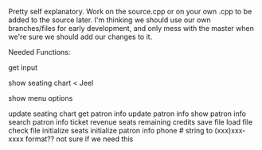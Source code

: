 Pretty self explanatory. Work on the source.cpp or on your own .cpp to be added to the source later.
I'm thinking we should use our own branches/files for early development, and only mess with the master when we're sure we should add our changes to it.

Needed Functions:

get input

show seating chart < Jeel

show menu options

update seating chart
get patron info
update patron info
show patron info
search patron info
ticket revenue
seats remaining
credits
save file
load file
check file
initialize seats
initialize patron info
phone # string to (xxx)xxx-xxxx format?? not sure if we need this
